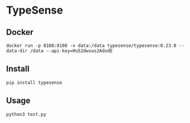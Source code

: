 # TypeSense

## Docker

```
docker run -p 8108:8108 -v data:/data typesense/typesense:0.23.0 --data-dir /data --api-key=Hu52dwsas2AdxdE
```

## Install

```
pip install typesense
```

## Usage

```
python3 test.py
```